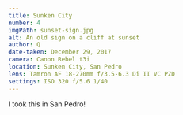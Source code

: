 ```yaml
---
title: Sunken City
number: 4
imgPath: sunset-sign.jpg
alt: An old sign on a cliff at sunset
author: Q
date-taken: December 29, 2017
camera: Canon Rebel t3i
location: Sunken City, San Pedro
lens: Tamron AF 18-270mm f/3.5-6.3 Di II VC PZD
settings: ISO 320 f/5.6 1/40
---
```

I took this in San Pedro!
